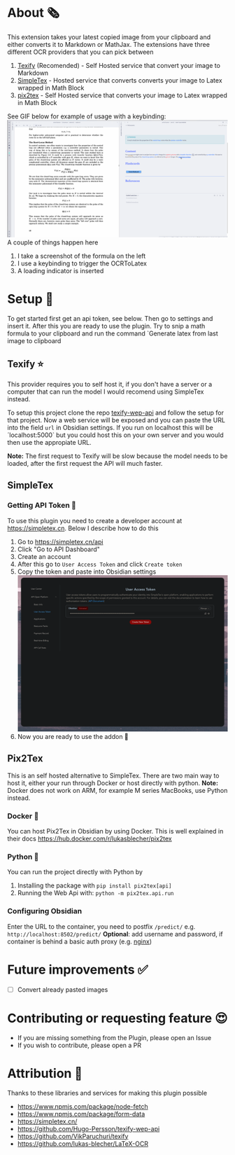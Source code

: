 # About 🗞️

This extension takes your latest copied image from your clipboard and either converts it to Markdown or MathJax. The extensions have three different OCR providers that you can pick between
1. [Texify](https://github.com/VikParuchuri/texify) (Recomended) - Self Hosted service that convert your image to Markdown
2. [SimpleTex](https://update.simpletex.cn/) - Hosted service that converts converts your image to Latex wrapped in Math Block
3. [pix2tex](https://github.com/lukas-blecher/LaTeX-OCR) - Self Hosted service that converts your image to Latex wrapped in Math Block
   
See GIF below for example of usage with a keybinding:
![](docs/example.gif)
A couple of things happen here

1. I take a screenshot of the formula on the left
2. I use a keybinding to trigger the OCRToLatex
3. A loading indicator is inserted

# Setup 🚀

To get started first get an api token, see below. Then go to settings and insert it. After this you are ready to use the plugin. Try to snip a math formula to your clipboard and run the command `Generate latex from last image to clipboard
## Texify ⭐
This provider requires you to self host it, if you don't have a server or a computer that can run the model I would recomend using SimpleTex instead.

To setup this project clone the repo [texify-wep-api](https://github.com/Hugo-Persson/texify-wep-api) and follow the setup for that project. Now a web service will be exposed and you can paste the URL into the field `url` in Obsidian settings. If you run on localhost this will be ´localhost:5000` but you could host this on your own server and you would then use the appropiate URL. 


**Note:** The first request to Texify will be slow because the model needs to be loaded, after the first request the API will much faster. 
## SimpleTex
### Getting API Token 🔐

To use this plugin you need to create a developer account at https://simpletex.cn. Below I describe how to do this

1. Go to https://simpletex.cn/api
2. Click "Go to API Dashboard"
3. Create an account
4. After this go to `User Access Token` and click `Create token`
5. Copy the token and paste into Obsidian settings ![](docs/UAT.png)
6. Now you are ready to use the addon 🥳

## Pix2Tex 
This is an self hosted alternative to SimpleTex. There are two main way to host it, either your run through Docker or host directly with python. 
**Note:** Docker does not work on ARM, for example M series MacBooks, use Python instead.
### Docker 🐳
You can host Pix2Tex in Obsidian by using Docker. This is well explained in their docs https://hub.docker.com/r/lukasblecher/pix2tex

### Python 🐍
You can run the project directly with Python by
1. Installing the package with `pip install pix2tex[api]`
2. Running the Web Api with: `python -m pix2tex.api.run`


### Configuring Obsidian 

Enter the URL to the container, you need to postfix `/predict/` e.g. `http://localhost:8502/predict/`
**Optional**: add username and password, if container is behind a basic auth proxy (e.g. [nginx](https://nginx.org/en/docs/http/ngx_http_auth_basic_module.html))


# Future improvements ✅

-   [ ] Convert already pasted images

# Contributing or requesting feature 😍
- If you are missing something from the Plugin, please open an Issue
- If you wish to contribute, please open a PR


# Attribution 🙏

Thanks to these libraries and services for making this plugin possible

-   https://www.npmjs.com/package/node-fetch
-   https://www.npmjs.com/package/form-data
-   https://simpletex.cn/
-   https://github.com/Hugo-Persson/texify-wep-api
-   https://github.com/VikParuchuri/texify
-   https://github.com/lukas-blecher/LaTeX-OCR
